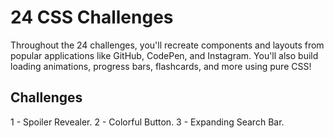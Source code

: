# 24 CSS Challenges

Throughout the 24 challenges, you'll recreate components and layouts from popular applications like GitHub, CodePen, and Instagram. You'll also build loading animations, progress bars, flashcards, and more using pure CSS!

## Challenges

1 - Spoiler Revealer.
2 - Colorful Button.
3 - Expanding Search Bar.
